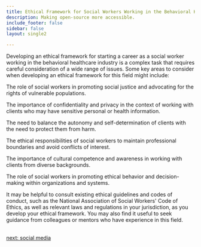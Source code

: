 ```yaml
---
title: Ethical Framework for Social Workers Working in the Behavioral Health  Industry
description: Making open-source more accessible.
include_footer: false
sidebar: false
layout: single2

---
```


<p>
Developing an ethical framework for starting a career as a social worker working in the behavioral healthcare industry is a complex task that requires careful consideration of a wide range of issues. Some key areas to consider when developing an ethical framework for this field might include:

The role of social workers in promoting social justice and advocating for the rights of vulnerable populations.

The importance of confidentiality and privacy in the context of working with clients who may have sensitive personal or health information.

The need to balance the autonomy and self-determination of clients with the need to protect them from harm.

The ethical responsibilities of social workers to maintain professional boundaries and avoid conflicts of interest.

The importance of cultural competence and awareness in working with clients from diverse backgrounds.

The role of social workers in promoting ethical behavior and decision-making within organizations and systems.

It may be helpful to consult existing ethical guidelines and codes of conduct, such as the National Association of Social Workers' Code of Ethics, as well as relevant laws and regulations in your jurisdiction, as you develop your ethical framework. You may also find it useful to seek guidance from colleagues or mentors who have experience in this field.

<br>
<a href="https://workdojos.com/socialworker/social">next: social media</a>
</p>